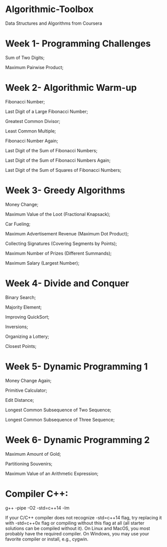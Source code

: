 # Algorithmic-Toolbox
Data Structures and Algorithms from Coursera 

# Week 1- Programming Challenges
Sum of Two Digits;

Maximum Pairwise Product;

# Week 2- Algorithmic Warm-up 
Fibonacci Number;

Last Digit of a Large Fibonacci Number;

Greatest Common Divisor;

Least Common Multiple;

Fibonacci Number Again;

Last Digit of the Sum of Fibonacci Numbers;

Last Digit of the Sum of Fibonacci Numbers Again;

Last Digit of the Sum of Squares of Fibonacci Numbers;

# Week 3- Greedy Algorithms 
Money Change;

Maximum Value of the Loot (Fractional Knapsack);

Car Fueling;

Maximum Advertisement Revenue (Maximum Dot Product);

Collecting Signatures (Covering Segments by Points);

Maximum Number of Prizes (Different Summands);

Maximum Salary (Largest Number);

# Week 4- Divide and Conquer 
Binary Search;

Majority Element;

Improving QuickSort;

Inversions;

Organizing a Lottery;

Closest Points;

# Week 5- Dynamic Programming 1 
Money Change Again;

Primitive Calculator;

Edit Distance;

Longest Common Subsequence of Two Sequence;

Longest Common Subsequence of Three Sequence;

# Week 6- Dynamic Programming 2 
Maximum Amount of Gold;

Partitioning Souvenirs;

Maximum Value of an Arithmetic Expression;

# Compiler C++:
g++ -pipe -O2 -std=c++14 <filename > -lm   
  
If your C/C++ compiler does not recognize -std=c++14 flag, try replacing it with -std=c++0x flag or compiling without this flag at all (all starter solutions can be compiled without it). On Linux and MacOS, you most probably have the required compiler. On Windows, you may use your favorite compiler or install, e.g., cygwin.
